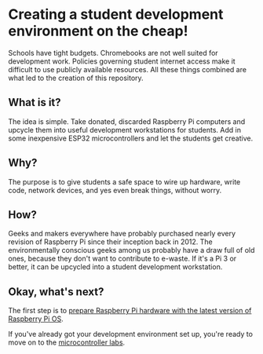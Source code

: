 # Creating a student development environment on the cheap!
Schools have tight budgets. Chromebooks are not well suited for development work. Policies governing student internet access make it difficult to use publicly available resources. All these things combined are what led to the creation of this repository.

## What is it?
The idea is simple. Take donated, discarded Raspberry Pi computers and upcycle them into useful development workstations for students. Add in some inexpensive ESP32 microcontrollers and let the students get creative.

## Why?
The purpose is to give students a safe space to wire up hardware, write code, network devices, and yes even break things, without worry.

## How?
Geeks and makers everywhere have probably purchased nearly every revision of Raspberry Pi since their inception back in 2012. The environmentally conscious geeks among us probably have a draw full of old ones, because they don't want to contribute to e-waste. If it's a Pi 3 or better, it can be upcycled into a student development workstation.

## Okay, what's next?
The first step is to [prepare Raspberry Pi hardware with the latest version of Raspberry Pi OS](set_up_rpi.md).

If you've already got your development environment set up, you're ready to move on to the [microcontroller labs](labs/index.md).
